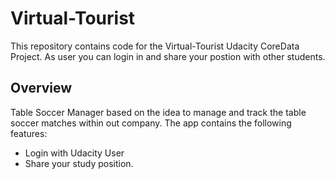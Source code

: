# Virtual-Tourist

This repository contains code for the Virtual-Tourist Udacity CoreData Project. As user you can login in and share your postion with other students.

## Overview

Table Soccer Manager based on the idea to manage and track the table soccer matches within out company.
The app contains the following features:
- Login with Udacity User
- Share your study position.
